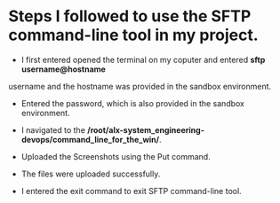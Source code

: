 # Steps I followed to use the SFTP command-line tool in my project.

- I first entered opened the terminal on my coputer and entered **sftp username@hostname** 

username and the hostname was provided in the sandbox environment.

- Entered the password, which is also provided in the sandbox environment.

- I navigated to the **/root/alx-system_engineering-devops/command_line_for_the_win/**.

- Uploaded the Screenshots using the Put command.

- The files were uploaded successfully.

- I entered the exit command to exit SFTP command-line tool.
